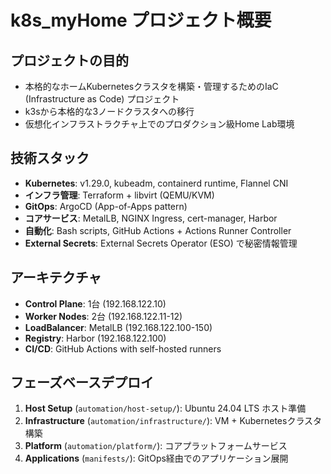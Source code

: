 # k8s_myHome プロジェクト概要

## プロジェクトの目的
- 本格的なホームKubernetesクラスタを構築・管理するためのIaC (Infrastructure as Code) プロジェクト
- k3sから本格的な3ノードクラスタへの移行
- 仮想化インフラストラクチャ上でのプロダクション級Home Lab環境

## 技術スタック
- **Kubernetes**: v1.29.0, kubeadm, containerd runtime, Flannel CNI
- **インフラ管理**: Terraform + libvirt (QEMU/KVM)
- **GitOps**: ArgoCD (App-of-Apps pattern)
- **コアサービス**: MetalLB, NGINX Ingress, cert-manager, Harbor
- **自動化**: Bash scripts, GitHub Actions + Actions Runner Controller
- **External Secrets**: External Secrets Operator (ESO) で秘密情報管理

## アーキテクチャ
- **Control Plane**: 1台 (192.168.122.10)
- **Worker Nodes**: 2台 (192.168.122.11-12)
- **LoadBalancer**: MetalLB (192.168.122.100-150)
- **Registry**: Harbor (192.168.122.100)
- **CI/CD**: GitHub Actions with self-hosted runners

## フェーズベースデプロイ
1. **Host Setup** (`automation/host-setup/`): Ubuntu 24.04 LTS ホスト準備
2. **Infrastructure** (`automation/infrastructure/`): VM + Kubernetesクラスタ構築
3. **Platform** (`automation/platform/`): コアプラットフォームサービス
4. **Applications** (`manifests/`): GitOps経由でのアプリケーション展開